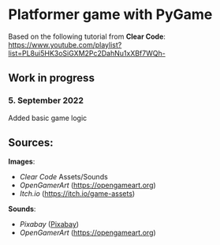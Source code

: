 # Platformer game with PyGame

Based on the following tutorial from <b>Clear Code</b>: 
https://www.youtube.com/playlist?list=PL8ui5HK3oSiGXM2Pc2DahNu1xXBf7WQh-


## Work in progress

### 5. September 2022
Added basic game logic

## Sources:
<b>Images</b>:
* <i>Clear Code</i> Assets/Sounds
* <i>OpenGamerArt</i> (https://opengameart.org)
* <i>Itch.io</i> (https://itch.io/game-assets)


<b>Sounds</b>: 
* <i>Pixabay</i> (<a href="https://pixabay.com/?utm_source=link-attribution&amp;utm_medium=referral&amp;utm_campaign=music&amp;utm_content=38299">Pixabay</a>)
* <i>OpenGamerArt</i> (https://opengameart.org)